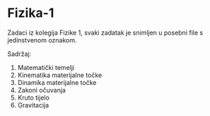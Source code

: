 # Fizika-1

Zadaci iz kolegija Fizike 1, svaki zadatak je snimljen u posebni file s jedinstvenom oznakom.

Sadržaj:
1. Matematički temelji
2. Kinematika materijalne točke 
3. Dinamika  materijalne točke 
4. Zakoni očuvanja
5. Kruto tijelo
6. Gravitacija 
